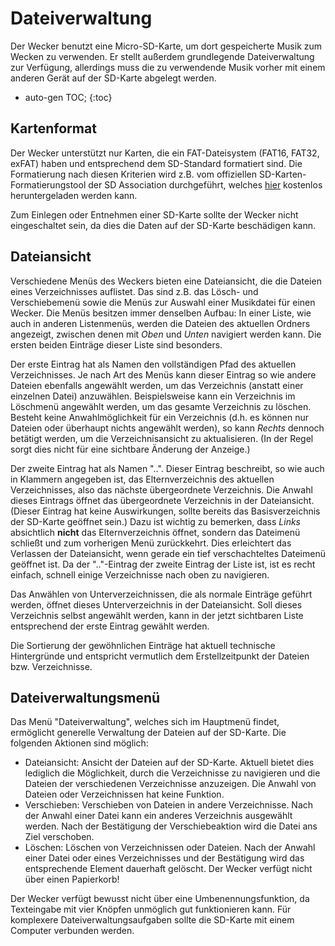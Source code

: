 # Dateiverwaltung

Der Wecker benutzt eine Micro-SD-Karte, um dort gespeicherte Musik zum Wecken zu verwenden. Er stellt außerdem grundlegende Dateiverwaltung zur Verfügung, allerdings muss die zu verwendende Musik vorher mit einem anderen Gerät auf der SD-Karte abgelegt werden.

- auto-gen TOC;
  {:toc}

## Kartenformat

Der Wecker unterstützt nur Karten, die ein FAT-Dateisystem (FAT16, FAT32, exFAT) haben und entsprechend dem SD-Standard formatiert sind. Die Formatierung nach diesen Kriterien wird z.B. vom offiziellen SD-Karten-Formatierungstool der SD Association durchgeführt, welches [hier](https://www.sdcard.org/downloads/formatter/) kostenlos heruntergeladen werden kann.

Zum Einlegen oder Entnehmen einer SD-Karte sollte der Wecker nicht eingeschaltet sein, da dies die Daten auf der SD-Karte beschädigen kann.

## Dateiansicht

Verschiedene Menüs des Weckers bieten eine Dateiansicht, die die Dateien eines Verzeichnisses auflistet. Das sind z.B. das Lösch- und Verschiebemenü sowie die Menüs zur Auswahl einer Musikdatei für einen Wecker. Die Menüs besitzen immer denselben Aufbau: In einer Liste, wie auch in anderen Listenmenüs, werden die Dateien des aktuellen Ordners angezeigt, zwischen denen mit _Oben_ und _Unten_ navigiert werden kann. Die ersten beiden Einträge dieser Liste sind besonders.

Der erste Eintrag hat als Namen den vollständigen Pfad des aktuellen Verzeichnisses. Je nach Art des Menüs kann dieser Eintrag so wie andere Dateien ebenfalls angewählt werden, um das Verzeichnis (anstatt einer einzelnen Datei) anzuwählen. Beispielsweise kann ein Verzeichnis im Löschmenü angewählt werden, um das gesamte Verzeichnis zu löschen. Besteht keine Anwahlmöglichkeit für ein Verzeichnis (d.h. es können nur Dateien oder überhaupt nichts angewählt werden), so kann _Rechts_ dennoch betätigt werden, um die Verzeichnisansicht zu aktualisieren. (In der Regel sorgt dies nicht für eine sichtbare Änderung der Anzeige.)

Der zweite Eintrag hat als Namen "..". Dieser Eintrag beschreibt, so wie auch in Klammern angegeben ist, das Elternverzeichnis des aktuellen Verzeichnisses, also das nächste übergeordnete Verzeichnis. Die Anwahl dieses Eintrags öffnet das übergeordnete Verzeichnis in der Dateiansicht. (Dieser Eintrag hat keine Auswirkungen, sollte bereits das Basisverzeichnis der SD-Karte geöffnet sein.) Dazu ist wichtig zu bemerken, dass _Links_ absichtlich **nicht** das Elternverzeichnis öffnet, sondern das Dateimenü schließt und zum vorherigen Menü zurückkehrt. Dies erleichtert das Verlassen der Dateiansicht, wenn gerade ein tief verschachteltes Dateimenü geöffnet ist. Da der ".."-Eintrag der zweite Eintrag der Liste ist, ist es recht einfach, schnell einige Verzeichnisse nach oben zu navigieren.

Das Anwählen von Unterverzeichnissen, die als normale Einträge geführt werden, öffnet dieses Unterverzeichnis in der Dateiansicht. Soll dieses Verzeichnis selbst angewählt werden, kann in der jetzt sichtbaren Liste entsprechend der erste Eintrag gewählt werden.

Die Sortierung der gewöhnlichen Einträge hat aktuell technische Hintergründe und entspricht vermutlich dem Erstellzeitpunkt der Dateien bzw. Verzeichnisse.

## Dateiverwaltungsmenü

Das Menü "Dateiverwaltung", welches sich im Hauptmenü findet, ermöglicht generelle Verwaltung der Dateien auf der SD-Karte. Die folgenden Aktionen sind möglich:
- Dateiansicht: Ansicht der Dateien auf der SD-Karte. Aktuell bietet dies lediglich die Möglichkeit, durch die Verzeichnisse zu navigieren und die Dateien der verschiedenen Verzeichnisse anzuzeigen. Die Anwahl von Dateien oder Verzeichnissen hat keine Funktion.
- Verschieben: Verschieben von Dateien in andere Verzeichnisse. Nach der Anwahl einer Datei kann ein anderes Verzeichnis ausgewählt werden. Nach der Bestätigung der Verschiebeaktion wird die Datei ans Ziel verschoben.
- Löschen: Löschen von Verzeichnissen oder Dateien. Nach der Anwahl einer Datei oder eines Verzeichnisses und der Bestätigung wird das entsprechende Element dauerhaft gelöscht. Der Wecker verfügt nicht über einen Papierkorb!

Der Wecker verfügt bewusst nicht über eine Umbenennungsfunktion, da Texteingabe mit vier Knöpfen unmöglich gut funktionieren kann. Für komplexere Dateiverwaltungsaufgaben sollte die SD-Karte mit einem Computer verbunden werden.
